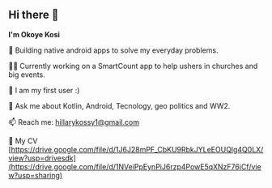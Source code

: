 ## Hi there 👋
**I'm Okoye Kosi**

🔭 Building native android apps to solve my everyday problems.

👨‍💻 Currently working on a SmartCount app to help ushers in churches and big events.

🌱 I am my first user :)

💬 Ask me about Kotlin, Android, Tecnology, geo politics and WW2.

📫 Reach me: hillarykossy1@gmail.com

📄 My CV [https://drive.google.com/file/d/1J6J28mPF_CbKU9RbkJYLeEOUQlg4Q0LX/view?usp=drivesdk](https://drive.google.com/file/d/1NVeiPpEynPiJ6rzp4PowE5qXNzF76jCf/view?usp=sharing)

<!--
**kossy205/kossy205** is a ✨ _special_ ✨ repository because its `README.md` (this file) appears on your GitHub profile.

Here are some ideas to get you started:

- 🔭 I’m currently working on ...
- 🌱 I’m currently learning ...
- 👯 I’m looking to collaborate on ...
- 🤔 I’m looking for help with ...
- 💬 Ask me about ...
- 📫 How to reach me: ...
- 😄 Pronouns: ...
- ⚡ Fun fact: ...
-->
